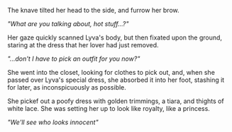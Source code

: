 The knave tilted her head to the side, and furrow her brow.

*"What are you talking about, hot stuff...?"*

Her gaze quickly scanned Lyva's body, but then fixated upon the ground, staring at the dress that  her lover had just removed.

*"...don't I have to pick an outfit for you now?"*

She went into the closet, looking for clothes to pick out, and, when she passed over Lyva's special dress, she absorbed it into her foot, stashing it for later, as inconspicuously as possible.

She pickef out a poofy dress with golden trimmings, a tiara, and thights of white lace. She was setting her up to look like royalty, like a princess.

*"We'll see who looks innocent"*